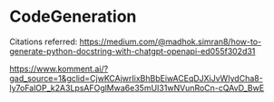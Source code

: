 # CodeGeneration
Citations referred:
https://medium.com/@madhok.simran8/how-to-generate-python-docstring-with-chatgpt-openapi-ed055f302d31

https://www.komment.ai/?gad_source=1&gclid=CjwKCAjwrIixBhBbEiwACEqDJXiJvWIydCha8-ly7oFalOP_k2A3LpsAFOglMwa6e35mUI31wNVunRoCn-cQAvD_BwE
